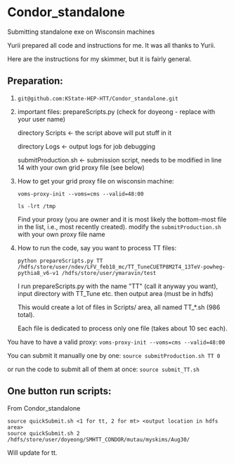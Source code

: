 # Condor_standalone
Submitting standalone exe on Wisconsin machines

Yurii prepared all code and instructions for me. It was all thanks to Yurii. 

Here are the instructions for my skimmer, but it is fairly general.
## Preparation:
1. ```git@github.com:KState-HEP-HTT/Condor_standalone.git```

2. important files: prepareScripts.py (check for doyeong - replace with your user name)

     directory Scripts <- the script above will put stuff in it
     
     directory Logs  <-  output logs for job debugging
     
     submitProduction.sh <- submission script, needs to be modified in line 14 with  your own grid proxy file  (see below)
     
3. How to get your grid proxy file on wisconsin machine:

   ```voms-proxy-init --voms=cms --valid=48:00```

   ```ls -lrt /tmp```

   Find your proxy  (you are owner and it  is most likely the bottom-most file in the list, i.e., most recently created).
modify the ```submitProduction.sh``` with your own proxy file name

4. How to run the code, say you want to process TT files:

   ```python prepareScripts.py TT /hdfs/store/user/ndev/LFV_feb18_mc/TT_TuneCUETP8M2T4_13TeV-powheg-pythia8_v6-v1 /hdfs/store/user/ymaravin/test```


   I run prepareScripts.py with the name "TT" (call  it anyway you want),
input directory with TT_Tune etc. then output area (must be in hdfs)

   This would create a lot of files in Scripts/  area, all named TT_*.sh (986 total).

   Each file is dedicated to process only  one file (takes  about 10  sec each).




You have to have a valid  proxy: ```voms-proxy-init --voms=cms --valid=48:00```

You can submit it  manually one by  one:
```source submitProduction.sh TT 0```

or run the code to submit all of them at once:
```source submit_TT.sh```


## One button run scripts:
From Condor_standalone

   ```
   source quickSubmit.sh <1 for tt, 2 for mt> <output location in hdfs area>
   source quickSubmit.sh 2 /hdfs/store/user/doyeong/SMHTT_CONDOR/mutau/myskims/Aug30/

   ```

Will update for tt. 